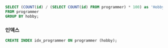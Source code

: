 
```sql
SELECT (COUNT(id) / (SELECT COUNT(id) FROM programmer) * 100) as 'Hobby'
FROM programmer
GROUP BY hobby;
```

### 인덱스
```sql
CREATE INDEX idx_programmer ON programmer (hobby);
```

